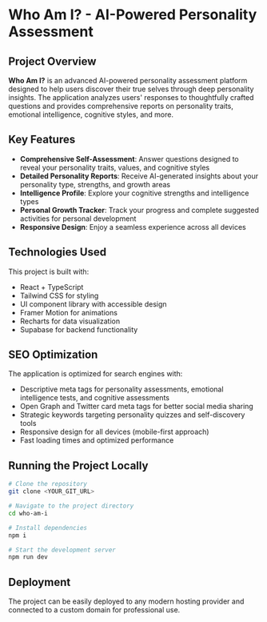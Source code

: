 
# Who Am I? - AI-Powered Personality Assessment

## Project Overview

**Who Am I?** is an advanced AI-powered personality assessment platform designed to help users discover their true selves through deep personality insights. The application analyzes users' responses to thoughtfully crafted questions and provides comprehensive reports on personality traits, emotional intelligence, cognitive styles, and more.

## Key Features

- **Comprehensive Self-Assessment**: Answer questions designed to reveal your personality traits, values, and cognitive styles
- **Detailed Personality Reports**: Receive AI-generated insights about your personality type, strengths, and growth areas
- **Intelligence Profile**: Explore your cognitive strengths and intelligence types
- **Personal Growth Tracker**: Track your progress and complete suggested activities for personal development
- **Responsive Design**: Enjoy a seamless experience across all devices

## Technologies Used

This project is built with:

- React + TypeScript
- Tailwind CSS for styling
- UI component library with accessible design
- Framer Motion for animations
- Recharts for data visualization
- Supabase for backend functionality

## SEO Optimization

The application is optimized for search engines with:
- Descriptive meta tags for personality assessments, emotional intelligence tests, and cognitive assessments
- Open Graph and Twitter card meta tags for better social media sharing
- Strategic keywords targeting personality quizzes and self-discovery tools
- Responsive design for all devices (mobile-first approach)
- Fast loading times and optimized performance

## Running the Project Locally

```sh
# Clone the repository
git clone <YOUR_GIT_URL>

# Navigate to the project directory
cd who-am-i

# Install dependencies
npm i

# Start the development server
npm run dev
```

## Deployment

The project can be easily deployed to any modern hosting provider and connected to a custom domain for professional use.
